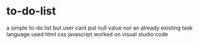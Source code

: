 # to-do-list
a simple to-do list but user cant put null value nor an already existing task 
language used html css javascript
worked on visual studio code

